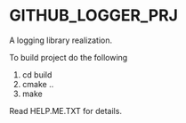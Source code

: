 # GITHUB_LOGGER_PRJ
A logging library realization.

To build project do the following
1) cd build
2) cmake ..
3) make

Read HELP.ME.TXT for details.
